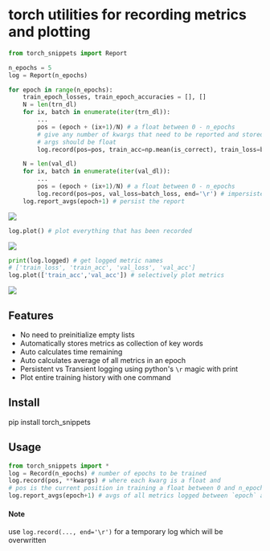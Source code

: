 # torch utilities for recording metrics and plotting
```python
from torch_snippets import Report

n_epochs = 5
log = Report(n_epochs)

for epoch in range(n_epochs):
    train_epoch_losses, train_epoch_accuracies = [], []
    N = len(trn_dl)
    for ix, batch in enumerate(iter(trn_dl)):
        ...
        pos = (epoch + (ix+1)/N) # a float between 0 - n_epochs
        # give any number of kwargs that need to be reported and stored.
        # args should be float
        log.record(pos=pos, train_acc=np.mean(is_correct), train_loss=batch_loss, end='\r') # impersistent log

    N = len(val_dl)
    for ix, batch in enumerate(iter(val_dl)):
        ...
        pos = (epoch + (ix+1)/N) # a float between 0 - n_epochs
        log.record(pos=pos, val_loss=batch_loss, end='\r') # impersistent log
    log.report_avgs(epoch+1) # persist the report

```

![](assets/demo.gif)

```python
log.plot() # plot everything that has been recorded
```
![](assets/avgs0.png)

```python
print(log.logged) # get logged metric names
# ['train_loss', 'train_acc', 'val_loss', 'val_acc']
log.plot(['train_acc','val_acc']) # selectively plot metrics
```
![](assets/avgs1.png)

## Features
* No need to preinitialize empty lists
* Automatically stores metrics as collection of key words
* Auto calculates time remaining
* Auto calculates average of all metrics in an epoch
* Persistent vs Transient logging using python's `\r` magic with print
* Plot entire training history with one command

## Install
pip install torch_snippets

## Usage
```python
from torch_snippets import *
log = Record(n_epochs) # number of epochs to be trained
log.record(pos, **kwargs) # where each kwarg is a float and 
# pos is the current position in training a float between 0 and n_epochs
log.report_avgs(epoch+1) # avgs of all metrics logged between `epoch` and `epoch+1`
```
#### Note
use `log.record(..., end='\r')` for a temporary log which will be overwritten
